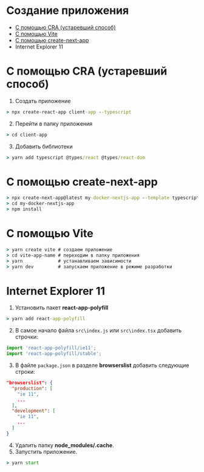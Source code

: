 # Создание приложения
* [С помощью CRA (устаревший способ)]()
* [С помощью Vite](#с-помощью-vite)
* [С помощью create-next-app]()
* Internet Explorer 11  

# С помощью CRA (устаревший способ)
1. Создать приложение
```cmd
> npx create-react-app client-app --typescript
```
2. Перейти в папку приложения
```cmd
> cd client-app
```
3. Добавить библиотеки
```cmd
> yarn add typescript @types/react @types/react-dom
```

# С помощью create-next-app
```cmd
> npx create-next-app@latest my-docker-nextjs-app --template typescript
> cd my-docker-nextjs-app
> npm install
```

# С помощью Vite
```cmd
> yarn create vite # создаем приложение
> cd vite-app-name # переходим в папку приложения
> yarn             # устанавливаем зависимости
> yarn dev         # запускаем приложение в режиме разработки
```

# Internet Explorer 11
1. Установить пакет **react-app-polyfill**
```cmd
> yarn add react-app-polyfill
```
2. В самое начало файла `src\index.js` или `src\index.tsx` добавить строчки:
```javascript
import 'react-app-polyfill/ie11';
import 'react-app-polyfill/stable';
```
3. В файле `package.json` в разделе **browserslist** добавить следующие строки:
```json
"browserslist": {
  "production": [
    "ie 11",
    ...
  ],
  "development": [
    "ie 11",
    ...
  ]
}
```
4. Удалить папку **node_modules/.cache**.
5. Запустить приложение.
```cmd
> yarn start
```

